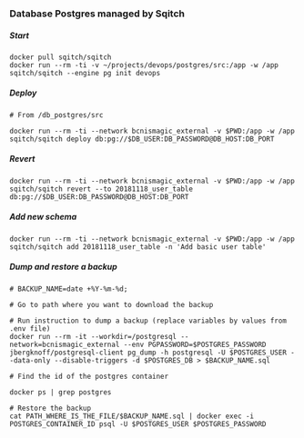 ### Database Postgres managed by Sqitch
##### Start

    docker pull sqitch/sqitch
    docker run --rm -ti -v ~/projects/devops/postgres/src:/app -w /app sqitch/sqitch --engine pg init devops

##### Deploy 
    # From /db_postgres/src
    
    docker run --rm -ti --network bcnismagic_external -v $PWD:/app -w /app sqitch/sqitch deploy db:pg://$DB_USER:DB_PASSWORD@DB_HOST:DB_PORT

##### Revert
    
    docker run --rm -ti --network bcnismagic_external -v $PWD:/app -w /app sqitch/sqitch revert --to 20181118_user_table db:pg://$DB_USER:DB_PASSWORD@DB_HOST:DB_PORT

##### Add new schema

    docker run --rm -ti --network bcnismagic_external -v $PWD:/app -w /app sqitch/sqitch add 20181118_user_table -n 'Add basic user table'
        
##### Dump and restore a backup
    # BACKUP_NAME=date +%Y-%m-%d;

    # Go to path where you want to download the backup

    # Run instruction to dump a backup (replace variables by values from .env file)
    docker run --rm -it --workdir=/postgresql --network=bcnismagic_external --env PGPASSWORD=$POSTGRES_PASSWORD jbergknoff/postgresql-client pg_dump -h postgresql -U $POSTGRES_USER --data-only --disable-triggers -d $POSTGRES_DB > $BACKUP_NAME.sql

    # Find the id of the postgres container

    docker ps | grep postgres

    # Restore the backup
    cat PATH_WHERE_IS_THE_FILE/$BACKUP_NAME.sql | docker exec -i POSTGRES_CONTAINER_ID psql -U $POSTGRES_USER $POSTGRES_PASSWORD
